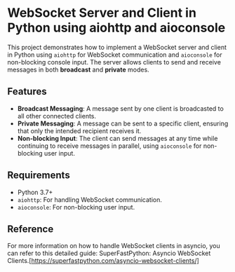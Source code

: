 # WebSocket Server and Client in Python using aiohttp and aioconsole

This project demonstrates how to implement a WebSocket server and client in Python using `aiohttp` for WebSocket communication and `aioconsole` for non-blocking console input. The server allows clients to send and receive messages in both **broadcast** and **private** modes.

## Features

- **Broadcast Messaging**: A message sent by one client is broadcasted to all other connected clients.
- **Private Messaging**: A message can be sent to a specific client, ensuring that only the intended recipient receives it.
- **Non-blocking Input**: The client can send messages at any time while continuing to receive messages in parallel, using `aioconsole` for non-blocking user input.

## Requirements

- Python 3.7+
- `aiohttp`: For handling WebSocket communication.
- `aioconsole`: For non-blocking user input.

## Reference
For more information on how to handle WebSocket clients in asyncio, you can refer to this detailed guide: SuperFastPython: Asyncio WebSocket Clients.[https://superfastpython.com/asyncio-websocket-clients/]
